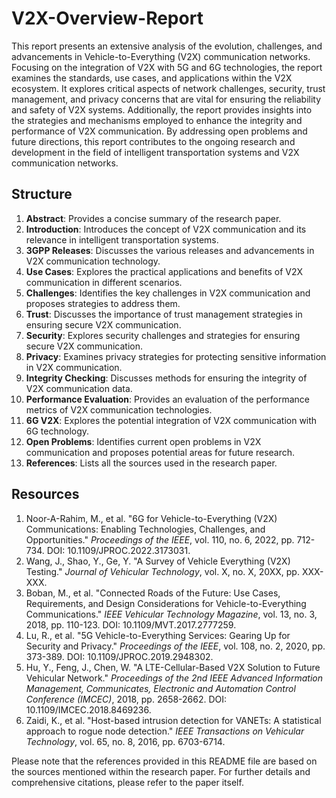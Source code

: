 # V2X-Overview-Report

This report presents an extensive analysis of the evolution, challenges, and advancements in Vehicle-to-Everything (V2X) communication networks. Focusing on the integration of V2X with 5G and 6G technologies, the report examines the standards, use cases, and applications within the V2X ecosystem. It explores critical aspects of network challenges, security, trust management, and privacy concerns that are vital for ensuring the reliability and safety of V2X systems. Additionally, the report provides insights into the strategies and mechanisms employed to enhance the integrity and performance of V2X communication. By addressing open problems and future directions, this report contributes to the ongoing research and development in the field of intelligent transportation systems and V2X communication networks.

## Structure

1. **Abstract**: Provides a concise summary of the research paper.
2. **Introduction**: Introduces the concept of V2X communication and its relevance in intelligent transportation systems.
3. **3GPP Releases**: Discusses the various releases and advancements in V2X communication technology.
4. **Use Cases**: Explores the practical applications and benefits of V2X communication in different scenarios.
5. **Challenges**: Identifies the key challenges in V2X communication and proposes strategies to address them.
6. **Trust**: Discusses the importance of trust management strategies in ensuring secure V2X communication.
7. **Security**: Explores security challenges and strategies for ensuring secure V2X communication.
8. **Privacy**: Examines privacy strategies for protecting sensitive information in V2X communication.
9. **Integrity Checking**: Discusses methods for ensuring the integrity of V2X communication data.
10. **Performance Evaluation**: Provides an evaluation of the performance metrics of V2X communication technologies.
11. **6G V2X**: Explores the potential integration of V2X communication with 6G technology.
12. **Open Problems**: Identifies current open problems in V2X communication and proposes potential areas for future research.
13. **References**: Lists all the sources used in the research paper.

## Resources

1. Noor-A-Rahim, M., et al. "6G for Vehicle-to-Everything (V2X) Communications: Enabling Technologies, Challenges, and Opportunities." *Proceedings of the IEEE*, vol. 110, no. 6, 2022, pp. 712-734. DOI: 10.1109/JPROC.2022.3173031.
2. Wang, J., Shao, Y., Ge, Y. "A Survey of Vehicle Everything (V2X) Testing." *Journal of Vehicular Technology*, vol. X, no. X, 20XX, pp. XXX-XXX.
3. Boban, M., et al. "Connected Roads of the Future: Use Cases, Requirements, and Design Considerations for Vehicle-to-Everything Communications." *IEEE Vehicular Technology Magazine*, vol. 13, no. 3, 2018, pp. 110-123. DOI: 10.1109/MVT.2017.2777259.
4. Lu, R., et al. "5G Vehicle-to-Everything Services: Gearing Up for Security and Privacy." *Proceedings of the IEEE*, vol. 108, no. 2, 2020, pp. 373-389. DOI: 10.1109/JPROC.2019.2948302.
5. Hu, Y., Feng, J., Chen, W. "A LTE-Cellular-Based V2X Solution to Future Vehicular Network." *Proceedings of the 2nd IEEE Advanced Information Management, Communicates, Electronic and Automation Control Conference (IMCEC)*, 2018, pp. 2658-2662. DOI: 10.1109/IMCEC.2018.8469236.
6. Zaidi, K., et al. "Host-based intrusion detection for VANETs: A statistical approach to rogue node detection." *IEEE Transactions on Vehicular Technology*, vol. 65, no. 8, 2016, pp. 6703-6714.

Please note that the references provided in this README file are based on the sources mentioned within the research paper. For further details and comprehensive citations, please refer to the paper itself.
